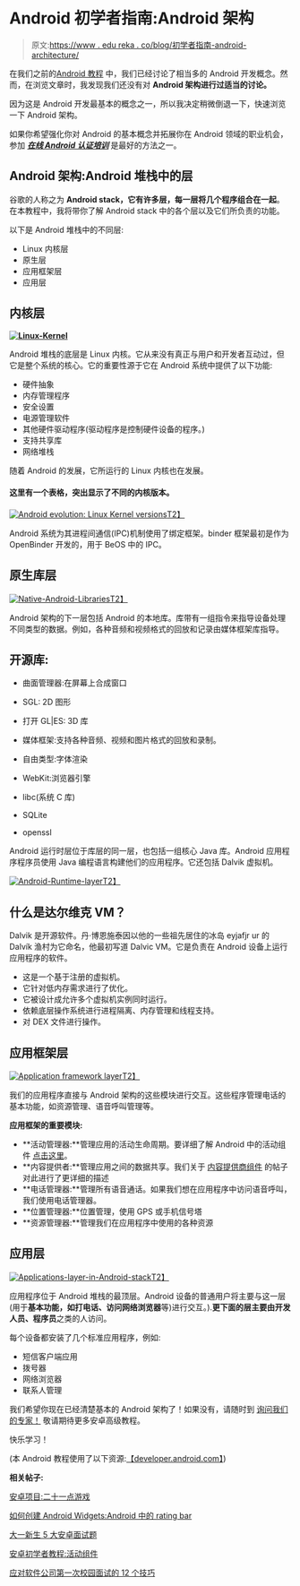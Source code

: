 # Android 初学者指南:Android 架构

> 原文:[https://www . edu reka . co/blog/初学者指南-android-architecture/](https://www.edureka.co/blog/beginners-guide-android-architecture/)

在我们之前的[Android 教程](https://www.edureka.co/blog/category/mobile-development/) 中，我们已经讨论了相当多的 Android 开发概念。然而，在浏览文章时，我发现我们还没有对 **Android 架构进行过适当的讨论。**

因为这是 Android 开发最基本的概念之一，所以我决定稍微倒退一下，快速浏览一下 Android 架构。

如果你希望强化你对 Android 的基本概念并拓展你在 Android 领域的职业机会，参加 ***[在线 Android 认证培训](https://www.edureka.co/android-development-certification-course)*** 是最好的方法之一。

## Android 架构:Android 堆栈中的层

谷歌的人称之为 **Android stack，它有许多层，每一层将几个程序组合在一起**。在本教程中，我将带你了解 Android stack 中的各个层以及它们所负责的功能。

以下是 Android 堆栈中的不同层:

*   Linux 内核层
*   原生层
*   应用框架层
*   应用层

## **内核层**

**[![Linux-Kernel ](../Images/4b39d1c34333fda5cfc6a1e61e39412c.png "Linux-Kernel")](https://cdn.edureka.co/blog/wp-content/uploads/2013/01/Linux-Kernel-1.png)** 

Android 堆栈的底层是 Linux 内核。它从来没有真正与用户和开发者互动过，但它是整个系统的核心。它的重要性源于它在 Android 系统中提供了以下功能:

*   硬件抽象
*   内存管理程序
*   安全设置
*   电源管理软件
*   其他硬件驱动程序(驱动程序是控制硬件设备的程序。)
*   支持共享库
*   网络堆栈

随着 Android 的发展，它所运行的 Linux 内核也在发展。

#### 这里有一个表格，突出显示了不同的内核版本。

[![Android evolution: Linux Kernel versions](../Images/fc5a3eca59a6c402aced6ff697124a95.png "Android evolution: Linux Kernel versions")T2】](https://cdn.edureka.co/blog/wp-content/uploads/2013/01/Android-evolution-Linex-Kernel-versions-1.png)

Android 系统为其进程间通信(IPC)机制使用了绑定框架。binder 框架最初是作为 OpenBinder 开发的，用于 BeOS 中的 IPC。

## 原生库层

[![Native-Android-Libraries ](../Images/f3afd3664c9374feac559921e8f75e73.png "Native Android Libraries")T2】](https://cdn.edureka.co/blog/wp-content/uploads/2013/01/Native-Android-Libraries-1.png)

Android 架构的下一层包括 Android 的本地库。库带有一组指令来指导设备处理不同类型的数据。例如，各种音频和视频格式的回放和记录由媒体框架库指导。

## 开源库:

*   曲面管理器:在屏幕上合成窗口

*   SGL: 2D 图形
*   打开 GL|ES: 3D 库
*   媒体框架:支持各种音频、视频和图片格式的回放和录制。
*   自由类型:字体渲染
*   WebKit:浏览器引擎
*   libc(系统 C 库)
*   SQLite
*   openssl

Android 运行时层位于库层的同一层，也包括一组核心 Java 库。Android 应用程序程序员使用 Java 编程语言构建他们的应用程序。它还包括 Dalvik 虚拟机。

[![Android-Runtime-layer ](../Images/72b0dc0b0773894adcd37349952c71a4.png "Android Runtime layer")T2】](https://cdn.edureka.co/blog/wp-content/uploads/2013/01/Android-Runtime-layer-1.png)

## 什么是达尔维克 VM？

Dalvik 是开源软件。丹·博恩施泰因以他的一些祖先居住的冰岛 eyjafjr ur 的 Dalvík 渔村为它命名，他最初写道 Dalvic VM。它是负责在 Android 设备上运行应用程序的软件。

*   这是一个基于注册的虚拟机。
*   它针对低内存需求进行了优化。
*   它被设计成允许多个虚拟机实例同时运行。
*   依赖底层操作系统进行进程隔离、内存管理和线程支持。
*   对 DEX 文件进行操作。

## **应用框架层**

[![Application framework layer](../Images/b3def31ca8d1fbad6b1acdaa4ac9dc30.png "Application framework layer")T2】](https://cdn.edureka.co/blog/wp-content/uploads/2013/01/Applications-framework-1.png)

我们的应用程序直接与 Android 架构的这些模块进行交互。这些程序管理电话的基本功能，如资源管理、语音呼叫管理等。

**应用框架的重要模块:**

*   **活动管理器:**管理应用的活动生命周期。要详细了解 Android 中的活动组件 [点击这里](https://www.edureka.co/blog/android-tutorials-for-beginners-activity-component/ "Activity Component in Android")。
*   **内容提供者:**管理应用之间的数据共享。我们关于 [内容提供商组件](https://www.edureka.co/blog/beginner-android-tutorials-content-provider/ "Content Providers in Android") 的帖子对此进行了更详细的描述
*   **电话管理器:**管理所有语音通话。如果我们想在应用程序中访问语音呼叫，我们使用电话管理器。
*   **位置管理器:**位置管理，使用 GPS 或手机信号塔
*   **资源管理器:**管理我们在应用程序中使用的各种资源

## **应用层**

[![Applications-layer-in-Android-stack ](../Images/186c1241b309d7f185e4d600306dbcb5.png "Application layer in Android stack ")T2】](https://cdn.edureka.co/blog/wp-content/uploads/2013/01/Applications-layer-in-Android-stack-1.png)

应用程序位于 Android 堆栈的最顶层。Android 设备的普通用户将主要与这一层(用于**基本功能，如打电话、访问网络浏览器**等)进行交互。).**更下面的层主要由开发人员、程序员**之类的人访问。

每个设备都安装了几个标准应用程序，例如:

*   短信客户端应用
*   拨号器
*   网络浏览器
*   联系人管理

我们希望你现在已经清楚基本的 Android 架构了！如果没有，请随时到 [询问我们的专家！](# "Have a Doubt? Ask the experts!") 敬请期待更多安卓高级教程。

快乐学习！

(本 Android 教程使用了以下资源:[【developer.android.com】](http://developer.android.com/index.html "Android Tutorials Official")[](https://www.edureka.co/))

**相关帖子:**

[安卓项目:二十一点游戏](https://www.edureka.co/blog/android-tutorial-on-blackjack/ "Android Project : BlackJack Game")

[如何创建 Android Widgets:Android 中的 rating bar](https://www.edureka.co/blog/tag/how-to-create-android-widgets/ "How to create Android widgets: RatingBar in Android")

[大一新生 5 大安卓面试题](https://www.edureka.co/blog/interview-questions/top-5-android-interview-questions-for-freshers/ "Top 5 Android Interview Questions for freshers")

[安卓初学者教程:活动组件](https://www.edureka.co/blog/android-tutorials-for-beginners-activity-component/)

[应对软件公司第一次校园面试的 12 个技巧](https://www.edureka.co/blog/interview-questions/tips-to-handle-first-campus-interview-software-company/ "12 Tips to handle your first campus interview with a Software Company")